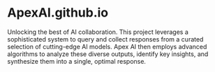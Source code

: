 # ApexAI.github.io
Unlocking the best of AI collaboration. This project leverages a sophisticated system to query and collect responses from a curated selection of cutting-edge AI models. Apex AI then employs advanced algorithms to analyze these diverse outputs, identify key insights, and synthesize them into a single, optimal response.
